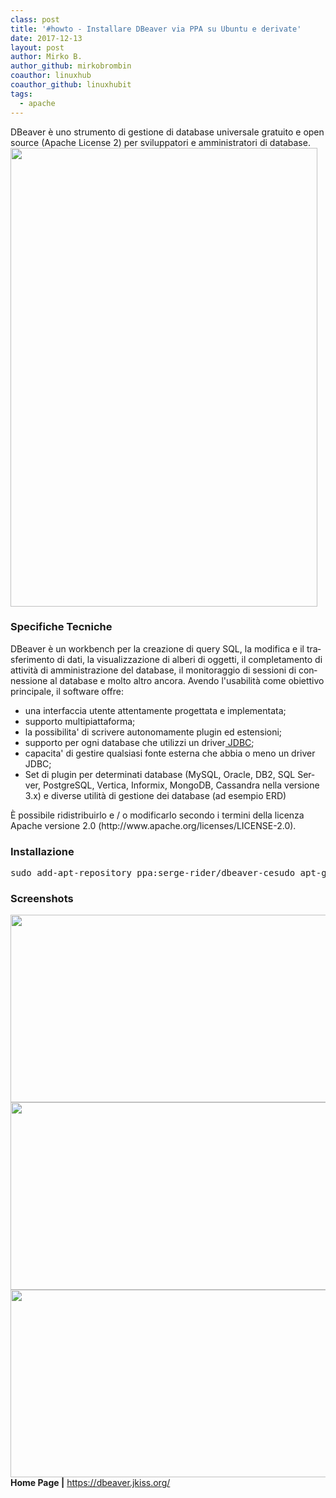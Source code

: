 ```yaml
---
class: post
title: '#howto - Installare DBeaver via PPA su Ubuntu e derivate'
date: 2017-12-13
layout: post
author: Mirko B.
author_github: mirkobrombin
coauthor: linuxhub
coauthor_github: linuxhubit
tags:
  - apache
---
```

<p><span lang="it"><span>DBeaver è uno strumento di gestione di database universale gratuito e open source (Apache License 2) per sviluppatori e amministratori di database.</span></span> <img class=" size-full wp-image-259" alt="" height="734" src="https://linuxhub.it/wordpress/wp-content/uploads/2017/12/Screenshot_20171213_141934.png" width="491" /></p><h3>Specifiche Tecniche</h3><p><span lang="it"><span>DBeaver è un workbench per la creazione di query SQL, la modifica e il trasferimento di dati, la visualizzazione di alberi di oggetti, il completamento di attività di amministrazione del database, il monitoraggio di sessioni di connessione al database e molto altro ancora.</span></span> <span lang="it"><span>Avendo l'usabilità come obiettivo principale, il software offre:</span></span></p><ul>	<li><span lang="it">una i<span>nterfaccia utente attentamente progettata e implementata;</span></span></li>	<li>supporto multipiattaforma;</li>	<li>la possibilita' di scrivere autonomamente plugin ed estensioni;</li>	<li>supporto per ogni database che utilizzi un driver<a href="https://it.wikipedia.org/wiki/Java_DataBase_Connectivity"> JDBC</a>;</li>	<li>capacita' di gestire qualsiasi fonte esterna che abbia o meno un driver JDBC;</li>	<li><span lang="it"><span>Set di plugin per determinati database (MySQL, Oracle, DB2, SQL Server, PostgreSQL, Vertica, Informix, MongoDB, Cassandra nella versione 3.x) e diverse utilità di gestione dei database (ad esempio ERD)</span></span></li></ul><p><span lang="it"><span>È possibile ridistribuirlo e / o modificarlo secondo i termini della licenza Apache versione 2.0 (http://www.apache.org/licenses/LICENSE-2.0).</span></span></p><h3>Installazione</h3><pre>sudo add-apt-repository ppa:serge-rider/dbeaver-cesudo apt-get updatesudo apt-get install dbeaver-ce</pre><h3>Screenshots</h3><p><a href="https://linuxhub.it/wordpress/wp-content/uploads/2017/12/Screenshot_20171213_141917.png"><img class=" size-full wp-image-261" alt="" height="300" src="https://linuxhub.it/wordpress/wp-content/uploads/2017/12/Screenshot_20171213_141917-900x300.png" width="900" /></a> <a href="https://linuxhub.it/wordpress/wp-content/uploads/2017/12/Screenshot_20171213_141839.png"><img class=" size-full wp-image-263" alt="" height="300" src="https://linuxhub.it/wordpress/wp-content/uploads/2017/12/Screenshot_20171213_141839-900x300.png" width="900" /></a> <a href="https://linuxhub.it/wordpress/wp-content/uploads/2017/12/Screenshot_20171213_141752.png"><img class=" size-full wp-image-265" alt="" height="300" src="https://linuxhub.it/wordpress/wp-content/uploads/2017/12/Screenshot_20171213_141752-900x300.png" width="900" /></a> <strong>Home Page |</strong> <a href="https://dbeaver.jkiss.org/">https://dbeaver.jkiss.org/</a></p>